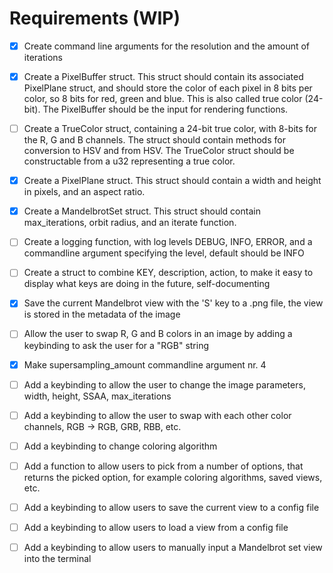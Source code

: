 # Requirements (WIP)

- [x] Create command line arguments for the resolution and the amount of iterations
- [x] Create a PixelBuffer struct. This struct should contain its associated PixelPlane struct, and should store the color of each pixel in 8 bits per color, so 8 bits for red, green and blue. This is also called true color (24-bit). The PixelBuffer should be the input for rendering functions.
- [ ] Create a TrueColor struct, containing a 24-bit true color, with 8-bits for the R, G and B channels. The struct should contain methods for conversion to HSV and from HSV. The TrueColor struct should be constructable from a u32 representing a true color.
- [x] Create a PixelPlane struct. This struct should contain a width and height in pixels, and an aspect ratio.
- [x] Create a MandelbrotSet struct. This struct should contain max_iterations, orbit radius, and an iterate function.
- [ ] Create a logging function, with log levels DEBUG, INFO, ERROR, and a commandline argument specifying the level, default should be INFO
- [ ] Create a struct to combine KEY, description, action, to make it easy to display what keys are doing in the future, self-documenting
- [x] Save the current Mandelbrot view with the 'S' key to a .png file, the view is stored in the metadata of the image
- [ ] Allow the user to swap R, G and B colors in an image by adding a keybinding to ask the user for a "RGB" string
- [x] Make supersampling_amount commandline argument nr. 4
- [ ] Add a keybinding to allow the user to change the image parameters, width, height, SSAA, max_iterations
- [ ] Add a keybinding to allow the user to swap with each other color channels, RGB -> RGB, GRB, RBB, etc.
- [ ] Add a keybinding to change coloring algorithm
- [ ] Add a function to allow users to pick from a number of options, that returns the picked option, for example coloring algorithms, saved views, etc.
- [ ] Add a keybinding to allow users to save the current view to a config file
- [ ] Add a keybinding to allow users to load a view from a config file
- [ ] Add a keybinding to allow users to manually input a Mandelbrot set view into the terminal

